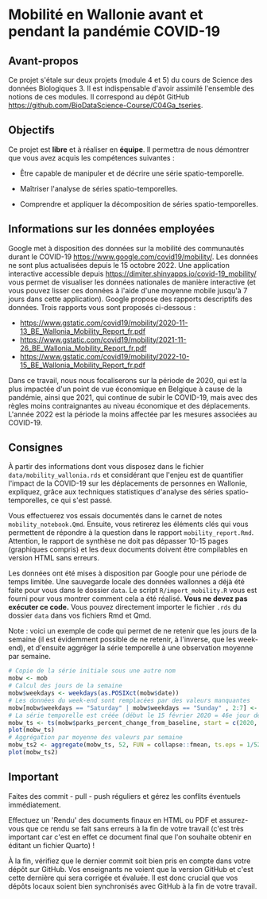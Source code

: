 # Mobilité en Wallonie avant et pendant la pandémie COVID-19

## Avant-propos

Ce projet s'étale sur deux projets (module 4 et 5) du cours de Science des données Biologiques 3. Il est indispensable d'avoir assimilé l'ensemble des notions de ces modules. Il correspond au dépôt GitHub <https://github.com/BioDataScience-Course/C04Ga_tseries>.

## Objectifs

Ce projet est **libre** et à réaliser en **équipe**. Il permettra de nous démontrer que vous avez acquis les compétences suivantes :

-   Être capable de manipuler et de décrire une série spatio-temporelle.

-   Maîtriser l'analyse de séries spatio-temporelles.

-   Comprendre et appliquer la décomposition de séries spatio-temporelles.

## Informations sur les données employées

Google met à disposition des données sur la mobilité des communautés durant le COVID-19 <https://www.google.com/covid19/mobility/>. Les données ne sont plus actualisées depuis le 15 octobre 2022. Une application interactive accessible depuis <https://dimiter.shinyapps.io/covid-19_mobility/> vous permet de visualiser les données nationales de manière interactive (et vous pouvez lisser ces données à l'aide d'une moyenne mobile jusqu'à 7 jours dans cette application). Google propose des rapports descriptifs des données. Trois rapports vous sont proposés ci-dessous :

-   <https://www.gstatic.com/covid19/mobility/2020-11-13_BE_Wallonia_Mobility_Report_fr.pdf>
-   <https://www.gstatic.com/covid19/mobility/2021-11-26_BE_Wallonia_Mobility_Report_fr.pdf>
-   <https://www.gstatic.com/covid19/mobility/2022-10-15_BE_Wallonia_Mobility_Report_fr.pdf>

Dans ce travail, nous nous focaliserons sur la période de 2020, qui est la plus impactée d'un point de vue économique en Belgique à cause de la pandémie, ainsi que 2021, qui continue de subir le COVID-19, mais avec des règles moins contraignantes au niveau économique et des déplacements. L'année 2022 est la période la moins affectée par les mesures associées au COVID-19.

## Consignes

À partir des informations dont vous disposez dans le fichier `data/mobility_wallonia.rds` et considérant que l'enjeu est de quantifier l'impact de la COVID-19 sur les déplacements de personnes en Wallonie, expliquez, grâce aux techniques statistiques d'analyse des séries spatio-temporelles, ce qui s'est passé.

Vous effectuerez vos essais documentés dans le carnet de notes `mobility_notebook.Qmd`. Ensuite, vous retirerez les éléments clés qui vous permettent de répondre à la question dans le rapport `mobility_report.Rmd`. Attention, le rapport de synthèse ne doit pas dépasser 10-15 pages (graphiques compris) et les deux documents doivent être compilables en version HTML sans erreurs.

Les données ont été mises à disposition par Google pour une période de temps limitée. Une sauvegarde locale des données wallonnes a déjà été faite pour vous dans le dossier `data`. Le script `R/import_mobility.R` vous est fourni pour vous montrer comment cela a été réalisé. **Vous ne devez pas exécuter ce code.** Vous pouvez directement importer le fichier `.rds` du dossier `data` dans vos fichiers Rmd et Qmd.

Note : voici un exemple de code qui permet de ne retenir que les jours de la semaine (il est évidemment possible de ne retenir, à l'inverse, que les week-end), et d'ensuite aggréger la série temporelle à une observation moyenne par semaine.

```r
# Copie de la série initiale sous une autre nom
mobw <- mob
# Calcul des jours de la semaine
mobw$weekdays <- weekdays(as.POSIXct(mobw$date))
# Les données du week-end sont remplacées par des valeurs manquantes
mobw[mobw$weekdays == "Saturday" | mobw$weekdays == "Sunday" , 2:7] <- NA 
# La série temporelle est créée (début le 15 février 2020 = 46e jour de l'année 2020)
mobw_ts <- ts(mobw$parks_percent_change_from_baseline, start = c(2020, 46), frequency = 365)
plot(mobw_ts)
# Aggrégation par moyenne des valeurs par semaine
mobw_ts2 <- aggregate(mobw_ts, 52, FUN = collapse::fmean, ts.eps = 1/52)
plot(mobw_ts2)
```


## Important

Faites des commit - pull - push réguliers et gérez les conflits éventuels immédiatement.

Effectuez un 'Rendu' des documents finaux en HTML ou PDF et assurez-vous que ce rendu se fait sans erreurs à la fin de votre travail (c'est très important car c'est en effet ce document final que l'on souhaite obtenir en éditant un fichier Quarto) !

À la fin, vérifiez que le dernier commit soit bien pris en compte dans votre dépôt sur GitHub. Vos enseignants ne voient que la version GitHub et c'est cette dernière qui sera corrigée et évaluée. Il est donc crucial que vos dépôts locaux soient bien synchronisés avec GitHub à la fin de votre travail.
